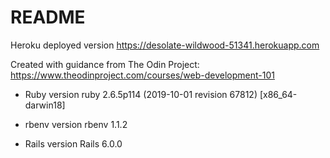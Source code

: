 # README

Heroku deployed version
https://desolate-wildwood-51341.herokuapp.com

Created with guidance from The Odin Project: 
https://www.theodinproject.com/courses/web-development-101

* Ruby version
ruby 2.6.5p114 (2019-10-01 revision 67812) [x86_64-darwin18]

* rbenv version
rbenv 1.1.2

* Rails version
Rails 6.0.0
